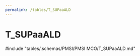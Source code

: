 ```yaml
---
permalink: /tables/T_SUPaaALD
---
```

# T_SUPaaALD
<!-- SPDX-License-Identifier: MPL-2.0 -->

<!-- ATTENTION : Ne pas supprimer ou modifier la ligne ci-dessous -->
#include "tables/.schemas/PMSI/PMSI MCO/T_SUPaaALD.md"
<!-- ATTENTION : Ne pas supprimer ou modifier la ligne ci-dessus -->
